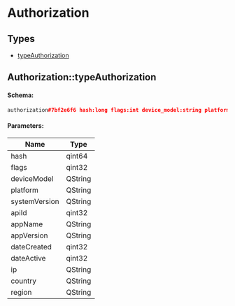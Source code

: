 # Authorization

## Types

* [typeAuthorization](#authorizationtypeauthorization)

## Authorization::typeAuthorization

#### Schema:

```c++
authorization#7bf2e6f6 hash:long flags:int device_model:string platform:string system_version:string api_id:int app_name:string app_version:string date_created:int date_active:int ip:string country:string region:string = Authorization;
```

#### Parameters:

|Name|Type|
|----|----|
|hash|qint64|
|flags|qint32|
|deviceModel|QString|
|platform|QString|
|systemVersion|QString|
|apiId|qint32|
|appName|QString|
|appVersion|QString|
|dateCreated|qint32|
|dateActive|qint32|
|ip|QString|
|country|QString|
|region|QString|

